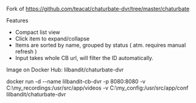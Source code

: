Fork of https://github.com/teacat/chaturbate-dvr/tree/master/chaturbate

Features
- Compact list view
- Click item to expand/collapse
- Items are sorted by name, grouped by status ( atm. requires manual refresh )
- Input takes whole CB url, will filter the ID automatically.

Image on Docker Hub: lilbandit/chaturbate-dvr

docker run -d --name lilbandit-cb-dvr -p 8080:8080 -v C:\my_recordings:/usr/src/app/videos -v C:\my_config:/usr/src/app/conf lilbandit/chaturbate-dvr
